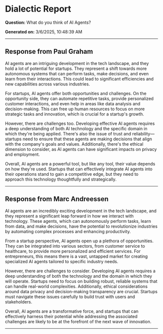 # Dialectic Report

**Question:** What do you think of AI Agents?

**Generated on:** 3/6/2025, 10:48:39 AM

---

## Response from Paul Graham

AI agents are an intriguing development in the tech landscape, and they hold a lot of potential for startups. They represent a shift towards more autonomous systems that can perform tasks, make decisions, and even learn from their interactions. This could lead to significant efficiencies and new capabilities across various industries.

For startups, AI agents offer both opportunities and challenges. On the opportunity side, they can automate repetitive tasks, provide personalized customer interactions, and even help in areas like data analysis and decision-making. This can free up human resources to focus on more strategic tasks and innovation, which is crucial for a startup's growth.

However, there are challenges too. Developing effective AI agents requires a deep understanding of both AI technology and the specific domain in which they're being applied. There's also the issue of trust and reliability—startups need to ensure that these agents are making decisions that align with the company's goals and values. Additionally, there's the ethical dimension to consider, as AI agents can have significant impacts on privacy and employment.

Overall, AI agents are a powerful tool, but like any tool, their value depends on how they're used. Startups that can effectively integrate AI agents into their operations stand to gain a competitive edge, but they need to approach this technology thoughtfully and strategically.

---

## Response from Marc Andreessen

AI agents are an incredibly exciting development in the tech landscape, and they represent a significant leap forward in how we interact with technology. These agents, which can autonomously perform tasks, learn from data, and make decisions, have the potential to revolutionize industries by automating complex processes and enhancing productivity.

From a startup perspective, AI agents open up a plethora of opportunities. They can be integrated into various sectors, from customer service to healthcare, to provide more personalized and efficient services. For entrepreneurs, this means there is a vast, untapped market for creating specialized AI agents tailored to specific industry needs.

However, there are challenges to consider. Developing AI agents requires a deep understanding of both the technology and the domain in which they will operate. Startups need to focus on building robust, reliable systems that can handle real-world complexities. Additionally, ethical considerations around data privacy and decision-making transparency are crucial. Startups must navigate these issues carefully to build trust with users and stakeholders.

Overall, AI agents are a transformative force, and startups that can effectively harness their potential while addressing the associated challenges are likely to be at the forefront of the next wave of innovation.

---

